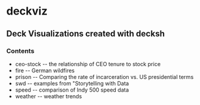 # deckviz

## Deck Visualizations created with decksh

### Contents

* ceo-stock -- the relationship of CEO tenure to stock price
* fire -- German wildfires
* prison -- Comparing the rate of incarceration vs. US presidential terms
* swd -- examples from "Storytelling with Data
* speed -- comparison of Indy 500 speed data
* weather -- weather trends

